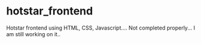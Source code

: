 # hotstar_frontend
Hotstar frontend using HTML, CSS, Javascript....
Not completed properly...
I am still working on it..
